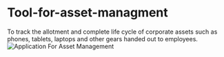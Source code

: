 # Tool-for-asset-managment
To track the allotment and complete life cycle of corporate assets such as phones, tablets, laptops and other gears handed out to employees.
![Application For Asset Management](https://github.com/gauravmishra2123/Tool-for-asset-managment/assets/114698901/b87f0785-a4b6-476f-b1d3-586e8a05ecc8)
